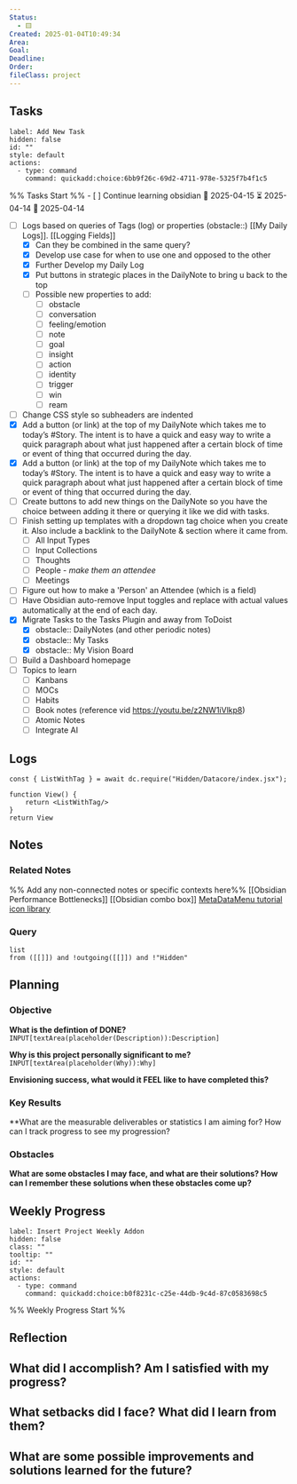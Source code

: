 ```yaml
---
Status:
  - 🟨
Created: 2025-01-04T10:49:34
Area: 
Goal: 
Deadline: 
Order: 
fileClass: project
---
```


## Tasks
```meta-bind-button
label: Add New Task
hidden: false
id: ""
style: default
actions:
  - type: command
    command: quickadd:choice:6bb9f26c-69d2-4711-978e-5325f7b4f1c5
```
%% Tasks Start %%
	- [ ] Continue learning obsidian 🛫 2025-04-15 ⏳ 2025-04-14 📅 2025-04-14

- [ ] Logs based on queries of Tags (log) or properties (obstacle::) [[My Daily Logs]]. [[Logging Fields]]
	- [x] Can they be combined in the same query? 
	- [x] Develop use case for when to use one and opposed to the other
	- [x] Further Develop my Daily Log
	- [x] Put buttons in strategic places in the DailyNote to bring u back to the top
	- [ ] Possible new properties to add:
		- [ ] obstacle
		- [ ] conversation
		- [ ] feeling/emotion
		- [ ] note
		- [ ] goal
		- [ ] insight
		- [ ] action
		- [ ] identity
		- [ ] trigger
		- [ ] win
		- [ ] ream
- [ ] Change CSS style so subheaders are indented
- [x] Add a button (or link) at the top of my DailyNote which takes me to today’s #Story. The intent is to have a quick and easy way to write a quick paragraph about what just happened after a certain block of time or event of thing that occurred during the day. 
- [x] Add a button (or link) at the top of my DailyNote which takes me to today’s #Story. The intent is to have a quick and easy way to write a quick paragraph about what just happened after a certain block of time or event of thing that occurred during the day. 
- [ ] Create buttons to add new things on the DailyNote so you have the choice between adding it there or querying it like we did with tasks. 
- [ ] Finish setting up templates with a dropdown tag choice when you create it. Also include a backlink to the DailyNote & section where it came from. 
	- [ ] All Input Types
	- [ ] Input Collections
	- [ ] Thoughts
	- [ ] People - *make them an attendee*
	- [ ] Meetings
- [ ] Figure out how to make a 'Person' an Attendee (which is a field)
- [ ] Have Obsidian auto-remove Input toggles and replace with actual values automatically at the end of each day. 
- [x] Migrate Tasks to the Tasks Plugin and away from ToDoist
	- [x] obstacle:: DailyNotes (and other periodic notes)
	- [x]  obstacle:: My Tasks
	- [x]  obstacle:: My Vision Board
- [ ] Build a Dashboard homepage
- [ ] Topics to learn 
	- [ ] Kanbans
	- [ ] MOCs
	- [ ] Habits
	- [ ] Book notes (reference vid https://youtu.be/z2NW1iVlkp8)
	- [ ] Atomic Notes
	- [ ] Integrate AI

## Logs

````datacorejsx
const { ListWithTag } = await dc.require("Hidden/Datacore/index.jsx");

function View() {
	return <ListWithTag/>
}
return View
````

## Notes

### Related Notes
%% Add any non-connected notes or specific contexts here%%
[[Obsidian Performance Bottlenecks]]
[[Obsidian combo box]]
[MetaDataMenu tutorial](https://youtu.be/qi4Uz7TZLOM?si=Yus-EqcUWAZwzVbu)
[icon library](https://lucide.dev/icons/)

### Query
```dataview
list
from ([[]]) and !outgoing([[]]) and !"Hidden"
```
## Planning
### Objective
**What is the defintion of DONE?**
`INPUT[textArea(placeholder(Description)):Description]`

**Why is this project personally significant to me?**
`INPUT[textArea(placeholder(Why)):Why]`

**Envisioning success, what would it FEEL like to have completed this?**

### Key Results
**What are the measurable deliverables or statistics I am aiming for? How can I track progress to see my progression?

### Obstacles
**What are some obstacles I may face, and what are their solutions? How can I remember these solutions when these obstacles come up?**

## Weekly Progress
```meta-bind-button
label: Insert Project Weekly Addon
hidden: false
class: ""
tooltip: ""
id: ""
style: default
actions:
  - type: command
    command: quickadd:choice:b0f8231c-c25e-44db-9c4d-87c0583698c5

```
%% Weekly Progress Start %%
## Reflection
**What did I accomplish? Am I satisfied with my progress?**
- 

**What setbacks did I face? What did I learn from them?**
- 

**What are some possible improvements and solutions learned for the future?**
- 
